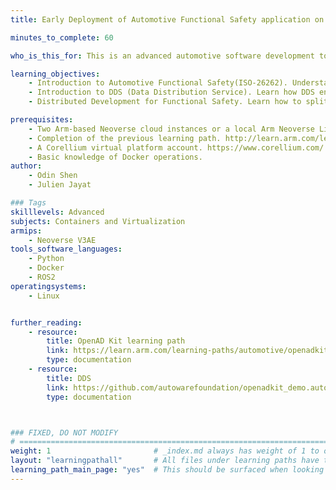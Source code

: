 ```yaml
---
title: Early Deployment of Automotive Functional Safety application on Neoverse V3AE

minutes_to_complete: 60

who_is_this_for: This is an advanced automotive software development topic, focusing on the early-stage development of mission-critical software on Arm RD-1 AE. It explores how to leverage virtual platform technology to meet functional safety regulations in software development.

learning_objectives:
    - Introduction to Automotive Functional Safety(ISO-26262). Understand the ISO-26262 architecture and the importance of a structured software development flow in achieving functional safety compliance.
    - Introduction to DDS (Data Distribution Service). Learn how DDS enables real-time, reliable communication between distributed automotive software components.
    - Distributed Development for Functional Safety. Learn how to split the simulation platform into two independent units and leverage distributed development architecture to ensure functional safety.

prerequisites:
    - Two Arm-based Neoverse cloud instances or a local Arm Neoverse Linux computer with at least 16 CPUs and 32GB of RAM.
    - Completion of the previous learning path. http://learn.arm.com/learning-paths/automotive/openadkit1_container/
    - A Corellium virtual platform account. https://www.corellium.com/
    - Basic knowledge of Docker operations.
author: 
    - Odin Shen
    - Julien Jayat

### Tags
skilllevels: Advanced
subjects: Containers and Virtualization
armips:
    - Neoverse V3AE
tools_software_languages:
    - Python
    - Docker
    - ROS2
operatingsystems:
    - Linux


further_reading:
    - resource:
        title: OpenAD Kit learning path
        link: https://learn.arm.com/learning-paths/automotive/openadkit1_container/
        type: documentation
    - resource:
        title: DDS 
        link: https://github.com/autowarefoundation/openadkit_demo.autoware/
        type: documentation



### FIXED, DO NOT MODIFY
# ================================================================================
weight: 1                       # _index.md always has weight of 1 to order correctly
layout: "learningpathall"       # All files under learning paths have this same wrapper
learning_path_main_page: "yes"  # This should be surfaced when looking for related content. Only set for _index.md of learning path content.
---
```

